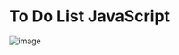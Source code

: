 # To Do List JavaScript


![image](https://user-images.githubusercontent.com/58724276/196063795-0602eebb-912c-4678-a14a-d0008ea5a853.png)
